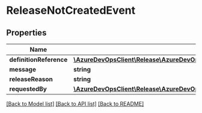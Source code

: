 # ReleaseNotCreatedEvent

## Properties
Name | Type | Description | Notes
------------ | ------------- | ------------- | -------------
**definitionReference** | [**\AzureDevOpsClient\Release\AzureDevOpsClient\Release\Model\ReleaseDefinitionShallowReference**](ReleaseDefinitionShallowReference.md) |  | [optional] 
**message** | **string** |  | [optional] 
**releaseReason** | **string** |  | [optional] 
**requestedBy** | [**\AzureDevOpsClient\Release\AzureDevOpsClient\Release\Model\IdentityRef**](IdentityRef.md) |  | [optional] 

[[Back to Model list]](../README.md#documentation-for-models) [[Back to API list]](../README.md#documentation-for-api-endpoints) [[Back to README]](../README.md)


